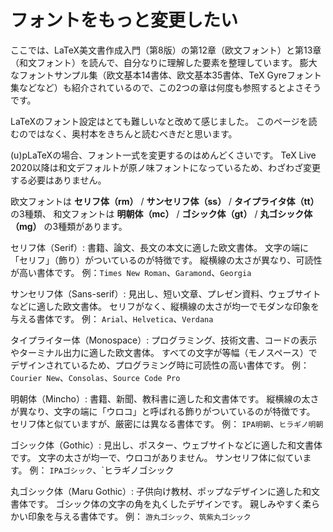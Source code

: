 # フォントをもっと変更したい

ここでは、LaTeX美文書作成入門（第8版）の第12章（欧文フォント）と第13章（和文フォント）を読んで、自分なりに理解した要素を整理しています。
膨大なフォントサンプル集（欧文基本14書体、欧文基本35書体、TeX Gyreフォント集などなど）も紹介されているので、この2つの章は何度も参照するとよさそうです。

LaTeXのフォント設定はとても難しいなと改めて感じました。
このページを読むのではなく、奥村本をきちんと読むべきだと思います。

(u)pLaTeXの場合、フォント一式を変更するのはめんどくさいです。
TeX Live 2020以降は和文デフォルトが原ノ味フォントになっているため、わざわざ変更する必要はありません。

欧文フォントは **セリフ体（rm）** / **サンセリフ体（ss）** / **タイプライタ体（tt）** の3種類、
和文フォントは **明朝体（mc）** / **ゴシック体（gt）** / **丸ゴシック体（mg）** の3種類があります。

セリフ体（Serif）:
書籍、論文、長文の本文に適した欧文書体。
文字の端に「セリフ」（飾り）がついているのが特徴です。
縦横線の太さが異なり、可読性が高い書体です。
例：`Times New Roman`、`Garamond`、`Georgia`

サンセリフ体（Sans-serif）:
見出し、短い文章、プレゼン資料、ウェブサイトなどに適した欧文書体。
セリフがなく、縦横線の太さが均一でモダンな印象を与える書体です。
例： `Arial`、`Helvetica`、`Verdana`

タイプライター体（Monospace）:
プログラミング、技術文書、コードの表示やターミナル出力に適した欧文書体。
すべての文字が等幅（モノスペース）でデザインされているため、プログラミング時に可読性の高い書体です。
例： `Courier New`、`Consolas`、`Source Code Pro`

明朝体（Mincho）:
書籍、新聞、教科書に適した和文書体です。
縦横線の太さが異なり、文字の端に「ウロコ」と呼ばれる飾りがついているのが特徴です。
セリフ体と似ていますが、厳密には異なる書体です。
例： `IPA明朝`、`ヒラギノ明朝`

ゴシック体（Gothic）:
見出し、ポスター、ウェブサイトなどに適した和文書体です。
文字の太さが均一で、ウロコがありません。
サンセリフ体に似ています。
例： `IPAゴシック`、`ヒラギノゴシック

丸ゴシック体（Maru Gothic）:
子供向け教材、ポップなデザインに適した和文書体です。
ゴシック体の文字の角を丸くしたデザインです。
親しみやすく柔らかい印象を与える書体です。
例： `游丸ゴシック`、`筑紫丸ゴシック`
